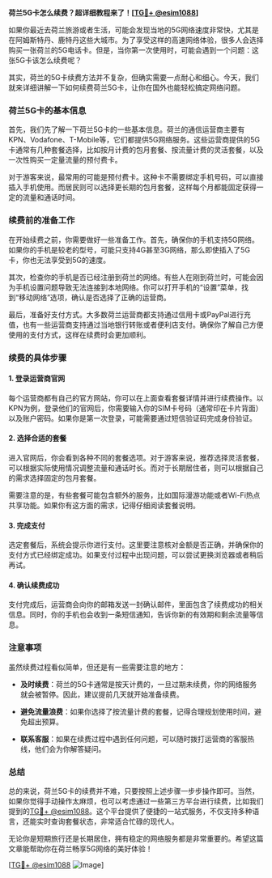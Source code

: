 **荷兰5G卡怎么续费？超详细教程来了！[[TG💪+ @esim1088](https://t.me/s/esim1088)]**

如果你最近去荷兰旅游或者生活，可能会发现当地的5G网络速度非常快，尤其是在阿姆斯特丹、鹿特丹这些大城市。为了享受这样的高速网络体验，很多人会选择购买一张荷兰的5G电话卡。但是，当你第一次使用时，可能会遇到一个问题：这张5G卡该怎么续费呢？

其实，荷兰的5G卡续费方法并不复杂，但确实需要一点耐心和细心。今天，我们就来详细讲解一下如何续费荷兰5G卡，让你在国外也能轻松搞定网络问题。

### 荷兰5G卡的基本信息

首先，我们先了解一下荷兰5G卡的一些基本信息。荷兰的通信运营商主要有KPN、Vodafone、T-Mobile等，它们都提供5G网络服务。这些运营商提供的5G卡通常有几种套餐选择，比如按月计费的包月套餐、按流量计费的灵活套餐，以及一次性购买一定量流量的预付费卡。

对于游客来说，最常用的可能是预付费卡。这种卡不需要绑定手机号码，可以直接插入手机使用。而居民则可以选择更长期的包月套餐，这样每个月都能固定获得一定的流量和通话时间。

### 续费前的准备工作

在开始续费之前，你需要做好一些准备工作。首先，确保你的手机支持5G网络。如果你的手机是较老的型号，可能只支持4G甚至3G网络，那么即使插入了5G卡，你也无法享受到5G的速度。

其次，检查你的手机是否已经注册到荷兰的网络。有些人在刚到荷兰时，可能会因为手机设置问题导致无法连接到本地网络。你可以打开手机的“设置”菜单，找到“移动网络”选项，确认是否选择了正确的运营商。

最后，准备好支付方式。大多数荷兰运营商都支持通过信用卡或PayPal进行充值，也有一些运营商支持通过当地银行转账或者便利店支付。确保你了解自己方便使用的支付方式，这样在续费时会更加顺利。

### 续费的具体步骤

#### 1. 登录运营商官网

每个运营商都有自己的官方网站，你可以在上面查看套餐详情并进行续费操作。以KPN为例，登录他们的官网后，你需要输入你的SIM卡号码（通常印在卡片背面）以及账户密码。如果你是第一次登录，可能需要通过短信验证码完成身份验证。

#### 2. 选择合适的套餐

进入官网后，你会看到各种不同的套餐选项。对于游客来说，推荐选择灵活套餐，可以根据实际使用情况调整流量和通话时长。而对于长期居住者，则可以根据自己的需求选择固定的包月套餐。

需要注意的是，有些套餐可能包含额外的服务，比如国际漫游功能或者Wi-Fi热点共享功能。如果你有这方面的需求，记得仔细阅读套餐说明。

#### 3. 完成支付

选定套餐后，系统会提示你进行支付。这里要注意核对金额是否正确，并确保你的支付方式已经绑定成功。如果支付过程中出现问题，可以尝试更换浏览器或者稍后再试。

#### 4. 确认续费成功

支付完成后，运营商会向你的邮箱发送一封确认邮件，里面包含了续费成功的相关信息。同时，你的手机也会收到一条短信通知，告诉你新的有效期和剩余流量等信息。

### 注意事项

虽然续费过程看似简单，但还是有一些需要注意的地方：

- **及时续费**：荷兰的5G卡通常是按天计费的，一旦过期未续费，你的网络服务就会被暂停。因此，建议提前几天就开始准备续费。
  
- **避免流量浪费**：如果你选择了按流量计费的套餐，记得合理规划使用时间，避免超出预算。

- **联系客服**：如果在续费过程中遇到任何问题，可以随时拨打运营商的客服热线，他们会为你解答疑问。

### 总结

总的来说，荷兰5G卡的续费并不难，只要按照上述步骤一步步操作即可。当然，如果你觉得手动操作太麻烦，也可以考虑通过一些第三方平台进行续费，比如我们提到的[TG💪+ @esim1088](https://t.me/s/esim1088)。这个平台提供了便捷的一站式服务，不仅支持多种语言，还能实时查询套餐状态，非常适合忙碌的现代人。

无论你是短期旅行还是长期居住，拥有稳定的网络服务都是非常重要的。希望这篇文章能帮助你在荷兰畅享5G网络的美好体验！

[[TG💪+ @esim1088](https://t.me/s/esim1088) ![Image](https://i.postimg.cc/4NQfJmqS/Snipaste-2025-05-13-00-14-12.png)]